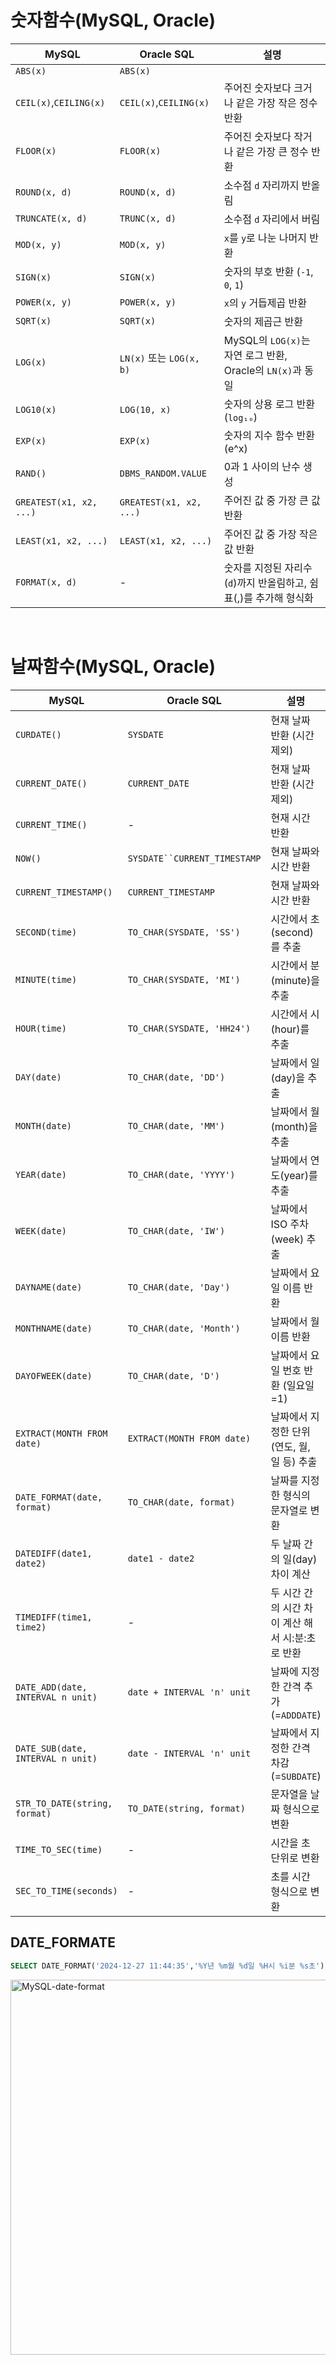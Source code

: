 # 숫자함수(MySQL, Oracle)
| **MySQL**          | **Oracle SQL**       | **설명**                                                                 |
|--------------------------|---------------------------|--------------------------------------------------------------------------|
| `ABS(x)`                | `ABS(x)`                 |                                                       |
| `CEIL(x)`,`CEILING(x)` | `CEIL(x)`,`CEILING(x)` | 주어진 숫자보다 크거나 같은 가장 작은 정수 반환                          |
| `FLOOR(x)`              | `FLOOR(x)`               | 주어진 숫자보다 작거나 같은 가장 큰 정수 반환                            |
| `ROUND(x, d)`           | `ROUND(x, d)`            | 소수점 `d` 자리까지 반올림                                              |
| `TRUNCATE(x, d)`        | `TRUNC(x, d)`            | 소수점 `d` 자리에서 버림          |
| `MOD(x, y)`             | `MOD(x, y)`              | `x`를 `y`로 나눈 나머지 반환                                            |
| `SIGN(x)`               | `SIGN(x)`                | 숫자의 부호 반환 (`-1`, `0`, `1`)                                       |
| `POWER(x, y)`           | `POWER(x, y)`            | `x`의 `y` 거듭제곱 반환                                                 |
| `SQRT(x)`               | `SQRT(x)`                | 숫자의 제곱근 반환                                                      |
| `LOG(x)`                | `LN(x)` 또는 `LOG(x, b)` | MySQL의 `LOG(x)`는 자연 로그 반환, Oracle의 `LN(x)`과 동일              |
| `LOG10(x)`              | `LOG(10, x)`             | 숫자의 상용 로그 반환 (`log₁₀`)                                         |
| `EXP(x)`                | `EXP(x)`                 | 숫자의 지수 함수 반환 (e^x)                                              |
| `RAND()`                | `DBMS_RANDOM.VALUE`      | 0과 1 사이의 난수 생성                                                  |
| `GREATEST(x1, x2, ...)` | `GREATEST(x1, x2, ...)`  | 주어진 값 중 가장 큰 값 반환                                            |
| `LEAST(x1, x2, ...)`    | `LEAST(x1, x2, ...)`     | 주어진 값 중 가장 작은 값 반환                                          |
| `FORMAT(x, d)`          | -                        | 숫자를 지정된 자리수(`d`)까지 반올림하고, 쉼표(,)를 추가해 형식화        |

&nbsp;

# 날짜함수(MySQL, Oracle)
| **MySQL**                | **Oracle SQL**           | **설명**                                                                 |
|--------------------------------|-------------------------------|---------------------------------------------------------------------------|
| `CURDATE()`                   | `SYSDATE`                    | 현재 날짜 반환 (시간 제외)                                                |
| `CURRENT_DATE()`              | `CURRENT_DATE`               | 현재 날짜 반환 (시간 제외)                                                |
| `CURRENT_TIME()`              | -                            | 현재 시간 반환                                                         |
| `NOW()`                       | `SYSDATE``CURRENT_TIMESTAMP` | 현재 날짜와 시간 반환                                                     |
| `CURRENT_TIMESTAMP()`         | `CURRENT_TIMESTAMP`          | 현재 날짜와 시간 반환                                                     |
| `SECOND(time)`                | `TO_CHAR(SYSDATE, 'SS')`     | 시간에서 초(second)를 추출                                                  |
| `MINUTE(time)`                | `TO_CHAR(SYSDATE, 'MI')`     | 시간에서 분(minute)을 추출                                                  |
| `HOUR(time)`                  | `TO_CHAR(SYSDATE, 'HH24')`     | 시간에서 시(hour)를 추출                                                  |
| `DAY(date)`                   | `TO_CHAR(date, 'DD')`        | 날짜에서 일(day)을 추출                                                  |
| `MONTH(date)`                 | `TO_CHAR(date, 'MM')`        | 날짜에서 월(month)을 추출                                                |
| `YEAR(date)`                  | `TO_CHAR(date, 'YYYY')`      | 날짜에서 연도(year)를 추출                                               |
| `WEEK(date)`                  | `TO_CHAR(date, 'IW')`        | 날짜에서 ISO 주차(week) 추출                                             |
| `DAYNAME(date)`               | `TO_CHAR(date, 'Day')`       | 날짜에서 요일 이름 반환                                                  |
| `MONTHNAME(date)`             | `TO_CHAR(date, 'Month')`     | 날짜에서 월 이름 반환                                                    |
| `DAYOFWEEK(date)`             | `TO_CHAR(date, 'D')`         | 날짜에서 요일 번호 반환 (일요일=1)                                     |
| `EXTRACT(MONTH FROM date)`     | `EXTRACT(MONTH FROM date)`    | 날짜에서 지정한 단위 (연도, 월, 일 등) 추출                              |
| `DATE_FORMAT(date, format)`   | `TO_CHAR(date, format)`      | 날짜를 지정한 형식의 문자열로 변환                                        |
| `DATEDIFF(date1, date2)`      | `date1 - date2`              | 두 날짜 간의 일(day) 차이 계산                                            |
| `TIMEDIFF(time1, time2)`      | -                            | 두 시간 간의 시간 차이 계산 해서 시:분:초로 반환                                             |
| `DATE_ADD(date, INTERVAL n unit)` | `date + INTERVAL 'n' unit`   | 날짜에 지정한 간격 추가(=`ADDDATE`)                                        |
| `DATE_SUB(date, INTERVAL n unit)` | `date - INTERVAL 'n' unit`   | 날짜에서 지정한 간격 차감(=`SUBDATE`)                                       |
| `STR_TO_DATE(string, format)` | `TO_DATE(string, format)`    | 문자열을 날짜 형식으로 변환                                               |
| `TIME_TO_SEC(time)`           | -                            | 시간을 초 단위로 변환                                       |
| `SEC_TO_TIME(seconds)`        | -                            | 초를 시간 형식으로 변환                                     |

## DATE_FORMATE
```sql
SELECT DATE_FORMAT('2024-12-27 11:44:35','%Y년 %m월 %d일 %H시 %i분 %s초');
```
<img src="https://github.com/goguma999/TIL/blob/main/images/mysql-date-format.png" alt="MySQL-date-format" width="600">

